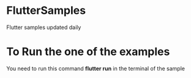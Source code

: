 # FlutterSamples
Flutter samples updated daily 
# To Run the one of the examples 
You need to run this command <strong>flutter run</strong> in the terminal of the sample
